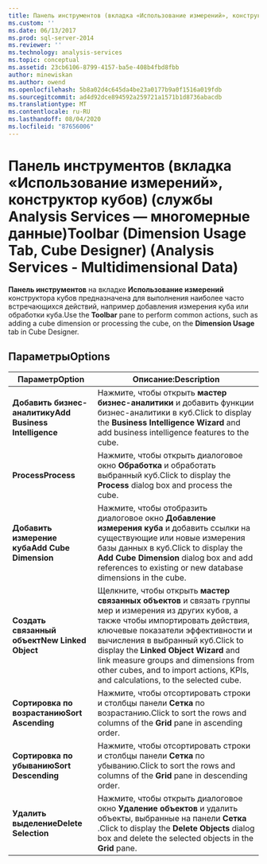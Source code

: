 ```yaml
---
title: Панель инструментов (вкладка «Использование измерений», конструктор кубов) (Analysis Services-многомерные данные) | Документация Майкрософт
ms.custom: ''
ms.date: 06/13/2017
ms.prod: sql-server-2014
ms.reviewer: ''
ms.technology: analysis-services
ms.topic: conceptual
ms.assetid: 23cb6106-8799-4157-ba5e-408b4fbd8fbb
author: minewiskan
ms.author: owend
ms.openlocfilehash: 5b8a02d4c645da4be23a0177b9a0f1516a019fdb
ms.sourcegitcommit: ad4d92dce894592a259721a1571b1d8736abacdb
ms.translationtype: MT
ms.contentlocale: ru-RU
ms.lasthandoff: 08/04/2020
ms.locfileid: "87656006"
---
```

# <a name="toolbar-dimension-usage-tab-cube-designer-analysis-services---multidimensional-data"></a><span data-ttu-id="febd6-102">Панель инструментов (вкладка «Использование измерений», конструктор кубов) (службы Analysis Services — многомерные данные)</span><span class="sxs-lookup"><span data-stu-id="febd6-102">Toolbar (Dimension Usage Tab, Cube Designer) (Analysis Services - Multidimensional Data)</span></span>
  <span data-ttu-id="febd6-103">**Панель инструментов** на вкладке **Использование измерений** конструктора кубов предназначена для выполнения наиболее часто встречающихся действий, например добавления измерения куба или обработки куба.</span><span class="sxs-lookup"><span data-stu-id="febd6-103">Use the **Toolbar** pane to perform common actions, such as adding a cube dimension or processing the cube, on the **Dimension Usage** tab in Cube Designer.</span></span>  
  
## <a name="options"></a><span data-ttu-id="febd6-104">Параметры</span><span class="sxs-lookup"><span data-stu-id="febd6-104">Options</span></span>  
  
|<span data-ttu-id="febd6-105">Параметр</span><span class="sxs-lookup"><span data-stu-id="febd6-105">Option</span></span>|<span data-ttu-id="febd6-106">Описание:</span><span class="sxs-lookup"><span data-stu-id="febd6-106">Description</span></span>|  
|------------|-----------------|  
|<span data-ttu-id="febd6-107">**Добавить бизнес-аналитику**</span><span class="sxs-lookup"><span data-stu-id="febd6-107">**Add Business Intelligence**</span></span>|<span data-ttu-id="febd6-108">Нажмите, чтобы открыть **мастер бизнес-аналитики** и добавить функции бизнес-аналитики в куб.</span><span class="sxs-lookup"><span data-stu-id="febd6-108">Click to display the **Business Intelligence Wizard** and add business intelligence features to the cube.</span></span>|  
|<span data-ttu-id="febd6-109">**Process**</span><span class="sxs-lookup"><span data-stu-id="febd6-109">**Process**</span></span>|<span data-ttu-id="febd6-110">Нажмите, чтобы открыть диалоговое окно **Обработка** и обработать выбранный куб.</span><span class="sxs-lookup"><span data-stu-id="febd6-110">Click to display the **Process** dialog box and process the cube.</span></span>|  
|<span data-ttu-id="febd6-111">**Добавить измерение куба**</span><span class="sxs-lookup"><span data-stu-id="febd6-111">**Add Cube Dimension**</span></span>|<span data-ttu-id="febd6-112">Нажмите, чтобы отобразить диалоговое окно **Добавление измерения куба** и добавить ссылки на существующие или новые измерения базы данных в куб.</span><span class="sxs-lookup"><span data-stu-id="febd6-112">Click to display the **Add Cube Dimension** dialog box and add references to existing or new database dimensions in the cube.</span></span>|  
|<span data-ttu-id="febd6-113">**Создать связанный объект**</span><span class="sxs-lookup"><span data-stu-id="febd6-113">**New Linked Object**</span></span>|<span data-ttu-id="febd6-114">Щелкните, чтобы открыть **мастер связанных объектов** и связать группы мер и измерения из других кубов, а также чтобы импортировать действия, ключевые показатели эффективности и вычисления в выбранный куб.</span><span class="sxs-lookup"><span data-stu-id="febd6-114">Click to display the **Linked Object Wizard** and link measure groups and dimensions from other cubes, and to import actions, KPIs, and calculations, to the selected cube.</span></span>|  
|<span data-ttu-id="febd6-115">**Сортировка по возрастанию**</span><span class="sxs-lookup"><span data-stu-id="febd6-115">**Sort Ascending**</span></span>|<span data-ttu-id="febd6-116">Нажмите, чтобы отсортировать строки и столбцы панели **Сетка** по возрастанию.</span><span class="sxs-lookup"><span data-stu-id="febd6-116">Click to sort the rows and columns of the **Grid** pane in ascending order.</span></span>|  
|<span data-ttu-id="febd6-117">**Сортировка по убыванию**</span><span class="sxs-lookup"><span data-stu-id="febd6-117">**Sort Descending**</span></span>|<span data-ttu-id="febd6-118">Нажмите, чтобы отсортировать строки и столбцы панели **Сетка** по убыванию.</span><span class="sxs-lookup"><span data-stu-id="febd6-118">Click to sort the rows and columns of the **Grid** pane in descending order.</span></span>|  
|<span data-ttu-id="febd6-119">**Удалить выделение**</span><span class="sxs-lookup"><span data-stu-id="febd6-119">**Delete Selection**</span></span>|<span data-ttu-id="febd6-120">Нажмите, чтобы открыть диалоговое окно **Удаление объектов** и удалить объекты, выбранные на панели **Сетка** .</span><span class="sxs-lookup"><span data-stu-id="febd6-120">Click to display the **Delete Objects** dialog box and delete the selected objects in the **Grid** pane.</span></span>|  
  
  
